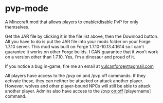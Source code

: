 # pvp-mode
A Minecraft mod that allows players to enable/disable PvP for only themselves.

Get the JAR file by clicking it in the file list above, then the Download button.
All you have to do is put the JAR file into your mods folder on your Forge 1.7.10 server.
This mod was built on Forge 1.7.10-10.13.4.1614 so I can't guarantee it works on other Forge builds.
I CAN guarantee that it won't work on a version other than 1.7.10. Yes, I'm a dinosaur and proud of it.

If you notice a bug in-game, fire me an email at vulcanforgeyt@gmail.com

All players have access to the /pvp on and /pvp off commands.
If they activate these, they can neither be attacked or attack another player.
However, wolves and other player-bound NPCs will still be able to attack another player.
Admins also have access to the /pvp <on:off> [playername] command.
